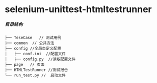# selenium-unittest-htmltestrunner

##### 目录结构

```
├── TeseCase   // 测试用例
├── common  // 公共方法
├── config //全局自定义配置
│   ├── conf.ini  //配置文件
│   ├── config.py  //读取配置文件
├── page   // 页面
├── HTMLTestRunner //测试报告
└── run_test.py //  启动文件
```

